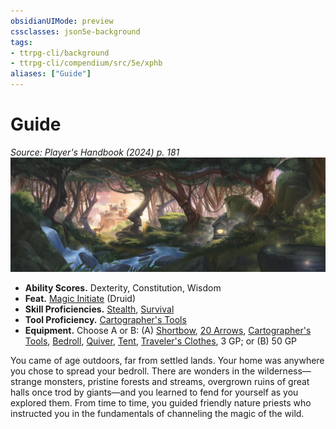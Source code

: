 ```yaml
---
obsidianUIMode: preview
cssclasses: json5e-background
tags:
- ttrpg-cli/background
- ttrpg-cli/compendium/src/5e/xphb
aliases: ["Guide"]
---
```

# Guide
*Source: Player's Handbook (2024) p. 181*  
![](3-Compendium/backgrounds/img/guide.webp#right)

- **Ability Scores.** Dexterity, Constitution, Wisdom  
- **Feat.** [Magic Initiate](3-Compendium/feats/magic-initiate-xphb.md) (Druid)  
- **Skill Proficiencies.** [Stealth](3-Compendium/rules/skills.md#Stealth), [Survival](3-Compendium/rules/skills.md#Survival)  
- **Tool Proficiency.** [Cartographer's Tools](3-Compendium/items/cartographers-tools-xphb.md)  
- **Equipment.** Choose A or B: (A) [Shortbow](3-Compendium/items/shortbow-xphb.md), [20 Arrows](3-Compendium/items/arrow-xphb.md), [Cartographer's Tools](3-Compendium/items/cartographers-tools-xphb.md), [Bedroll](3-Compendium/items/bedroll-xphb.md), [Quiver](3-Compendium/items/quiver-xphb.md), [Tent](3-Compendium/items/tent-xphb.md), [Traveler's Clothes](3-Compendium/items/travelers-clothes-xphb.md), 3 GP; or (B) 50 GP  

You came of age outdoors, far from settled lands. Your home was anywhere you chose to spread your bedroll. There are wonders in the wilderness—strange monsters, pristine forests and streams, overgrown ruins of great halls once trod by giants—and you learned to fend for yourself as you explored them. From time to time, you guided friendly nature priests who instructed you in the fundamentals of channeling the magic of the wild.